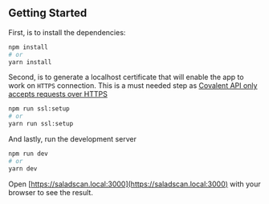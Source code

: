 ## Getting Started

First, is to install the dependencies:

```bash
npm install
# or
yarn install
```

Second, is to generate a localhost certificate that will enable the app to work on `HTTPS` connection.
This is a must needed step as [Covalent API only accepts requests over HTTPS](https://www.covalenthq.com/docs/api/#/0/0/USD/1)

```bash
npm run ssl:setup
# or
yarn run ssl:setup
```

And lastly, run the development server

```bash
npm run dev
# or
yarn dev
```

Open [https://saladscan.local:3000](https://saladscan.local:3000) with your browser to see the result.

